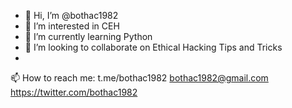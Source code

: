 - 👋 Hi, I’m @bothac1982
- 👀 I’m interested in CEH
- 🌱 I’m currently learning Python
- 💞️ I’m looking to collaborate on Ethical Hacking Tips and Tricks
- 
📫 How to reach me:
t.me/bothac1982
bothac1982@gmail.com
https://twitter.com/bothac1982


<!---
bothac1982/bothac1982 is a ✨ special ✨ repository because its `README.md` (this file) appears on your GitHub profile.
You can click the Preview link to take a look at your changes.
--->
